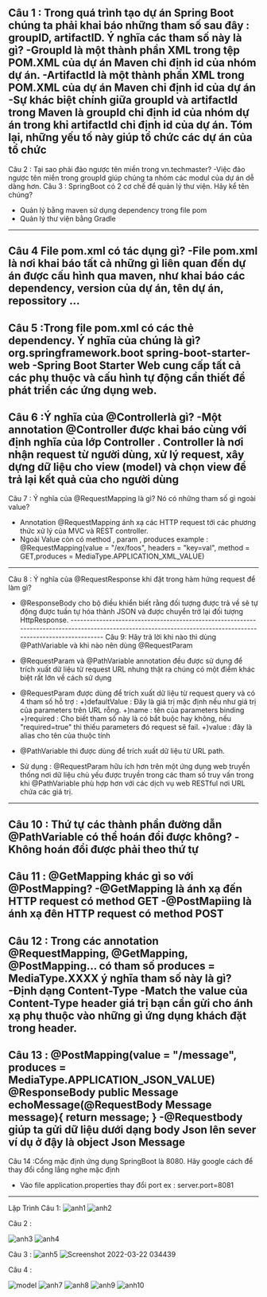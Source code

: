 Câu 1 :
Trong quá trình tạo dự án Spring Boot chúng ta phải khai báo những tham số sau đây : groupID, artifactID. Ý nghĩa các tham số này là gì?
-GroupId là một thành phần XML trong tệp POM.XML của dự án Maven chỉ định id của nhóm dự án.
-ArtifactId là một thành phần XML trong POM.XML của dự án Maven chỉ định id của dự án
-Sự khác biệt chính giữa groupId và artifactId trong Maven là groupId chỉ định id của nhóm dự án trong khi artifactId chỉ định id của dự án. Tóm lại, những yếu tố này giúp tổ chức các dự án của tổ chức
--------------------------------------------------------------------------------------------------------------------------------------------------------------
Câu 2 :
Tại sao phải đảo ngược tên miền trong <groupId>vn.techmaster</groupId>?
-Việc đảo ngược tên miền trong groupId giúp chúng ta nhóm các modul của dự án dễ dàng hơn.
Câu 3 : SpringBoot có 2 cơ chế để quản lý thư viện. Hãy kể tên chúng? 
- Quản lý bằng maven sử dụng dependency trong file pom
- Quản lý thư viện bằng Gradle
--------------------------------------------------------------------------------------------------------------------------------------------------------------
Câu 4 File pom.xml có tác dụng gì?
-File pom.xml là nơi khai báo tất cả những gì liên quan đến dự án được cấu hình qua maven, như khai báo các dependency, version của dự án, tên dự án, repossitory …
--------------------------------------------------------------------------------------------------------------------------------------------------------------
Câu 5 :Trong file pom.xml có các thẻ dependency. Ý nghĩa của chúng là gì?
<dependency>
	<groupId>org.springframework.boot</groupId>
	<artifactId>spring-boot-starter-web</artifactId>
</dependency>
-Spring Boot Starter Web cung cấp tất cả các phụ thuộc và cấu hình tự động cần thiết để phát triển các ứng dụng web.
--------------------------------------------------------------------------------------------------------------------------------------------------------------
Câu 6 :Ý nghĩa của @Controllerlà gì?
-Một annotation @Controller được khai báo cùng với định nghĩa của lớp Controller .
Controller là nơi nhận request từ người dùng, xử lý request, xây dựng dữ liệu cho view (model) và chọn view để trả lại kết quả của cho người dùng
--------------------------------------------------------------------------------------------------------------------------------------------------------------
Câu 7 : Ý nghĩa của @RequestMapping là gì? Nó có những tham số gì ngoài value?
 - Annotation @RequestMapping ánh xạ các HTTP request tới các phương thức xử lý của MVC và REST controller.
 - Ngoài Value còn có method , param , produces
 example :  @RequestMapping(value = "/ex/foos", headers = "key=val", method = GET,produces = MediaType.APPLICATION_XML_VALUE)
 -------------------------------------------------------------------------------------------------------------------------------------------------------------
 Câu 8 : Ý nghĩa của @RequestResponse khi đặt trong hàm hứng request để làm gì?
 - @ResponseBody cho bộ điều khiển biết rằng đối tượng được trả về sẽ tự động được tuần tự hóa thành JSON và được chuyển trở lại đối tượng HttpResponse. --------------------------------------------------------------------------------------------------------------------------------------------------------------
Câu 9: Hãy trả lời khi nào thì dùng @PathVariable và khi nào nên dùng @RequestParam
- @RequestParam và @PathVariable annotation đều được sử dụng để trích xuất dữ liệu từ request URL nhưng thật ra chúng có một điểm khác biệt rất lớn về cách sử dụng 
- @RequestParam được dùng để trích xuất dữ liệu từ request query và có 4 tham số hỗ trợ :
+)defaultValue : Đây là giá trị mặc định nếu như giá trị của parameters trên URL rỗng.
+)name : tên của parameters binding
+)required : Cho biết tham số này là có bắt buộc hay không, nếu "required=true" thì thiếu parameters đó request sẽ fail.
+)value : đây là alias cho tên của thuộc tính
- @PathVariable thì được dùng để trích xuất dữ liệu từ URL path.

- Sử dụng : @RequestParam hữu ích hơn trên một ứng dụng web truyền thống nơi dữ liệu chủ yếu được truyền trong các tham số truy vấn trong khi @PathVariable phù hợp hơn với các dịch vụ web RESTful nơi URL chứa các giá trị.
--------------------------------------------------------------------------------------------------------------------------------------------------------------
Câu 10 : Thứ tự các thành phần đường dẫn @PathVariable có thể hoán đổi được không?
-Không hoán đổi được phải theo thứ tự
--------------------------------------------------------------------------------------------------------------------------------------------------------------
Câu 11 : @GetMapping khác gì so với @PostMapping?
-@GetMapping là ánh xạ đến HTTP request có method GET
-@PostMapiing là ánh xạ đên HTTP request có method POST
--------------------------------------------------------------------------------------------------------------------------------------------------------------
Câu 12 : Trong các annotation @RequestMapping, @GetMapping, @PostMapping… có tham số produces = MediaType.XXXX ý nghĩa tham số này là gì?
-Định dạng Content-Type
-Match the value của Content-Type header giá trị bạn cần gửi cho ánh xạ phụ thuộc vào những gì ứng dụng khách đặt trong header.
--------------------------------------------------------------------------------------------------------------------------------------------------------------
Câu 13 :
@PostMapping(value = "/message", produces = MediaType.APPLICATION_JSON_VALUE)
@ResponseBody
public Message echoMessage(@RequestBody Message message){
    return message;
}
-@Requestbody giúp ta gửi dữ liệu dưới dạng body Json lên sever ví dụ ở đậy là object Json Message
--------------------------------------------------------------------------------------------------------------------------------------------------------------
Câu 14 :Cổng mặc định ứng dụng SpringBoot là 8080. Hãy google cách để thay đổi cổng lắng nghe mặc định
- Vào file application.properties  thay đổi port ex : server.port=8081
--------------------------------------------------------------------------------------------------------------------------------------------------------------

Lập Trình
Câu 1:
![anh1](https://user-images.githubusercontent.com/72613060/159362998-46100a3c-0951-409e-b39f-1654293bcdb0.png)
![anh2](https://user-images.githubusercontent.com/72613060/159363032-6c3c3bba-639d-4298-b96e-e791d819df92.png)

Câu 2 :

![anh3](https://user-images.githubusercontent.com/72613060/159363066-52e64a7d-a1e7-43e8-9230-ce7667d2f2c3.png)
![anh4](https://user-images.githubusercontent.com/72613060/159363083-fad20976-2ee2-4ecc-be0c-ee83dfa8f110.png)

Câu 3 :
![anh5](https://user-images.githubusercontent.com/72613060/159363116-acde43cb-6e92-4d0a-95ce-1eae4e977eb7.png)
![Screenshot 2022-03-22 034439](https://user-images.githubusercontent.com/72613060/159363129-a7d315b5-01e9-4b49-bc3c-7c1f94125c73.png)

Câu 4 :

![model](https://user-images.githubusercontent.com/72613060/159363574-4229adec-6c24-4e55-9edc-db7974c87171.png)
![anh7](https://user-images.githubusercontent.com/72613060/159363178-99b66122-d2a0-497a-842c-4bbd4ef7bdcb.png)
![anh8](https://user-images.githubusercontent.com/72613060/159363219-ea7827ac-d207-479c-9a97-075994340801.png)
![anh9](https://user-images.githubusercontent.com/72613060/159363224-fbb99370-11fb-4986-b2c3-6fc3166f3b09.png)
![anh10](https://user-images.githubusercontent.com/72613060/159363591-1c1f89d6-b9c9-4328-961a-048694b65327.png)

